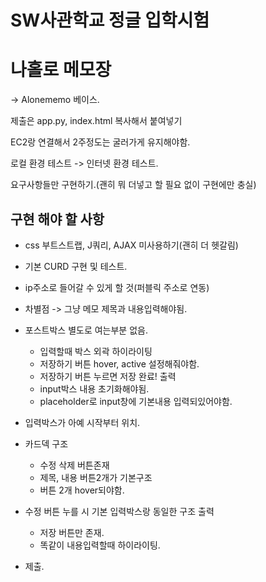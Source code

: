 # SW사관학교 정글 입학시험

# 나홀로 메모장

-> Alonememo 베이스.

제출은 app.py, index.html 복사해서 붙여넣기

EC2랑 연결해서 2주정도는 굴러가게 유지해야함.

로컬 환경 테스트 -> 인터넷 환경 테스트.

요구사항들만 구현하기.(괜히 뭐 더넣고 할 필요 없이 구현에만 충실)

## 구현 해야 할 사항

- css 부트스트랩, J쿼리, AJAX 미사용하기(괜히 더 헷갈림)

- 기본 CURD 구현 및 테스트.

- ip주소로 들어갈 수 있게 할 것(퍼블릭 주소로 연동)

- 차별점 -> 그냥 메모 제목과 내용입력해야됨.

- 포스트박스 별도로 여는부분 없음.
  - 입력할때 박스 외곽 하이라이팅
  - 저장하기 버튼 hover, active 설정해줘야함.
  - 저장하기 버튼 누르면 저장 완료! 출력
  - input박스 내용 초기화해야됨.
  - placeholder로 input창에 기본내용 입력되있어야함.
- 입력박스가 아예 시작부터 위치.

- 카드덱 구조

  - 수정 삭제 버튼존재
  - 제목, 내용 버튼2개가 기본구조
  - 버튼 2개 hover되야함.

- 수정 버튼 누를 시 기본 입력박스랑 동일한 구조 출력

  - 저장 버튼만 존재.
  - 똑같이 내용입력할때 하이라이팅.

- 제출.
